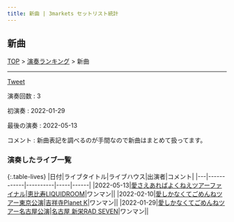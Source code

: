 ```yaml
---
title: 新曲 | 3markets セットリスト統計
---
```

## 新曲


[TOP](/setlist/) > [演奏ランキング](songs.html) > 新曲

___

<a href="https://twitter.com/share?ref_src=twsrc%5Etfw" data-text="3markets[ ]セットリスト > 新曲" class="twitter-share-button" data-via="3markets" data-hashtags="3markets" data-related="3markets" data-show-count="false">Tweet</a>

演奏回数
: 3

初演奏
: 2022-01-29

最後の演奏
: 2022-05-13


コメント
: 新曲表記を調べるのが手間なので新曲はまとめて扱ってます。








### 演奏したライブ一覧

{:.table-lives}
|日付|ライブタイトル|ライブハウス|出演者|コメント|
|---|------------|----------|-----|------|
|<span class="nowrap">2022-05-13</span>|[愛さえあればよくねえツアーファイナル](live001.html)|[恵比寿LIQUIDROOM](livehouse001.html)|ワンマン||
|<span class="nowrap">2022-02-10</span>|[愛しかなくてごめんねツアー東京公演](live003.html)|[吉祥寺Planet K](livehouse003.html)|ワンマン||
|<span class="nowrap">2022-01-29</span>|[愛しかなくてごめんねツアー名古屋公演](live002.html)|[名古屋 新栄RAD SEVEN](livehouse023.html)|ワンマン||



<script async src="https://platform.twitter.com/widgets.js" charset="utf-8"></script>